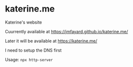 # katerine.me

Katerine's website 

Cuurrently available at https://jmfayard.github.io/katerine.me/

Later it will be available at https://katerine.me/

I need to setup the DNS first

Usage: `npx http-server`
